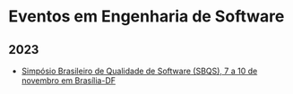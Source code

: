 # Eventos em Engenharia de Software

## 2023

- [Simpósio Brasileiro de Qualidade de Software (SBQS), 7 a 10 de novembro em Brasília-DF](http://sbqs.sbc.org.br/2023/index.php/pt/)
